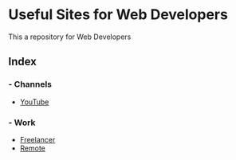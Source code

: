 # Useful Sites for Web Developers

This a repository for Web Developers

## Index
### - Channels
- [YouTube](channels/youtube.md)

### - Work
- [Freelancer](work/freelancer.md)
- [Remote](work/remote.md)
